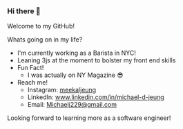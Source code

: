 ### Hi there 👋
Welcome to my GitHub!

Whats going on in my life?
  - I'm currently working as a Barista in NYC!
  - Leaning 3js at the moment to bolster my front end skills
  - Fun Fact!
      - I was actually on NY Magazine 😎
  - Reach me!
      - Instagram: [meekaljeung](www.instagram.com/meekaljeung)
      - LinkedIn: www.linkedin.com/in/michael-d-jeung
      - Email: Michaelj229@gmail.com

Looking forward to learning more as a software engineer!

<!--
**mdbj12/mdbj12** is a ✨ _special_ ✨ repository because its `README.md` (this file) appears on your GitHub profile.

Here are some ideas to get you started:

- 🔭 I’m currently working on ...
- 🌱 I’m currently learning ...
- 👯 I’m looking to collaborate on ...
- 🤔 I’m looking for help with ...
- 💬 Ask me about ...
- 📫 How to reach me: ...
- 😄 Pronouns: ...
- ⚡ Fun fact: ...
-->
